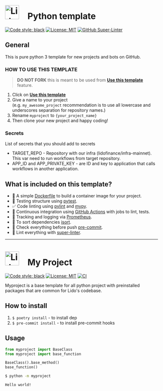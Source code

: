 # <img src="https://docs.lido.fi/img/logo.svg" alt="Lido" width="46"/> Python template

[![Code style: black](https://img.shields.io/badge/code%20style-black-000000.svg)](https://github.com/psf/black)
[![License: MIT](https://img.shields.io/badge/License-MIT-yellow.svg)](https://opensource.org/licenses/MIT)
[![GitHub Super-Linter](https://github.com/lidofinance/python-base-template/workflows/Lint%20Code%20Base/badge.svg)](https://github.com/marketplace/actions/super-linter)

## General

This is pure python 3 template for new projects and bots on GitHub.

### HOW TO USE THIS TEMPLATE

> **DO NOT FORK** this is meant to be used from **[Use this template](https://github.com/lidofinance/python-base-template/generate)** feature.

1. Click on **[Use this template](https://github.com/lidofinance/python-base-template/generate)**
2. Give a name to your project  
   (e.g. `my_awesome_project` recommendation is to use all lowercase and underscores separation for repository names.)
3. Rename `myproject` to `{your_project_name}`
4. Then clone your new project and happy coding!

### Secrets

List of secrets that you should add to secrets

* TARGET_REPO - Repository with our infra (lidofinance/infra-mainnet). This var need to run workflows from target repository.
* APP_ID and APP_PRIVATE_KEY - are ID and key to application that calls workflows in another application.

## What is included on this template?

- 🐋 A simple [Dockerfile](Dockerfile) to build a container image for your project.  
- 🧪 Testing structure using [pytest](https://docs.pytest.org/en/latest/).
- ✅ Code linting using [pylint](https://pylint.org/) and [mypy](https://mypy.readthedocs.io/en/stable/).
- 🔄 Continuous integration using [GitHub Actions](.github/workflows/) with jobs to lint, tests.
- 🌊 Tracking and logging via [Prometheus](https://prometheus.io/).
- 🧙‍ To sort dependencies [isort](https://pycqa.github.io/isort/).
- 🛑 Check everything before push [pre-commit](https://pre-commit.com/).
- 🦸 Lint everything with [super-linter](https://github.com/github/super-linter).

<!--  DELETE THE LINES ABOVE THIS AND WRITE YOUR PROJECT README BELOW -->

---
# <img src="https://docs.lido.fi/img/logo.svg" alt="Lido" width="46"/> My Project

[![Code style: black](https://img.shields.io/badge/code%20style-black-000000.svg)](https://github.com/psf/black)
[![License: MIT](https://img.shields.io/badge/License-MIT-yellow.svg)](https://opensource.org/licenses/MIT)
[![CI](https://github.com/lidofinance/python-base-template/actions/workflows/main.yml/tests.svg)](https://github.com/lidofinance/python-base-template/actions/workflows/main.yml)

Myproject is a base template for all python project with preinstalled packages that are common for Lido's codebase.

## How to install

1. `$ poetry install` - to install dep
2. `$ pre-commit install` - to install pre-commit hooks

## Usage

```py
from myproject import BaseClass
from myproject import base_function

BaseClass().base_method()
base_function()
```

```bash
$ python -m myproject

Hello world!
```
